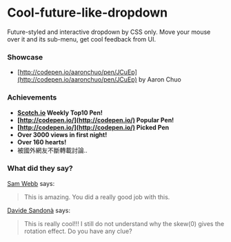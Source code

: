 # Cool-future-like-dropdown

Future-styled and interactive dropdown by CSS only. Move your mouse over it and its sub-menu, get cool feedback from UI.

### Showcase
- [http://codepen.io/aaronchuo/pen/JCuEp](http://codepen.io/aaronchuo/pen/JCuEp) by Aaron Chuo

### Achievements
- **[Scotch.io](http://scotch.io/bar-talk/top-10-codepens-of-the-week-7#cool-future-like-interactive-dropdown-by-aaronchuo-(小狂)) Weekly Top10 Pen!**
- **[http://codepen.io/](http://codepen.io/) Popular Pen!**
- **[http://codepen.io/](http://codepen.io/) Picked Pen**
- **Over 3000 views in first night!**
- **Over 160 hearts!**
- 被國外網友不斷轉載討論..

### What did they say?

[Sam Webb](http://codepen.io/samwebb/) says:
> This is amazing. You did a really good job with this.

[Davide Sandonà](http://codepen.io/Davide_sd/) says:
> This is really cool!!! I still do not understand why the skew(0) gives the rotation effect. Do you have any clue?

